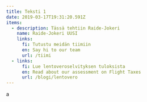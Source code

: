 ```yaml
---
title: Teksti 1
date: 2019-03-17T19:31:20.591Z
items:
  - description: Tässä tehtiin Raide-Jokeri
    name: Raide-Jokeri UUSI
    links:
      fi: Tutustu meidän tiimiin
      en: Say hi to our team
      url: /tiimi
  - links:
      fi: Lue lentoveroselvityksen tuloksista
      en: Read about our assessment on Flight Taxes
      url: /blogi/lentovero
---
```

a